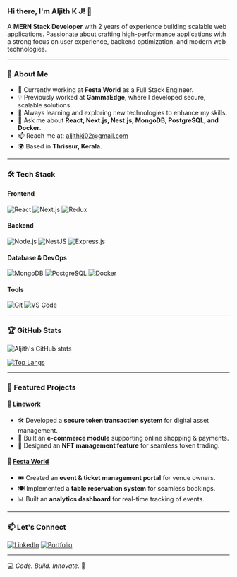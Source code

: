 ### Hi there, I'm Aljith K J! 👋

A **MERN Stack Developer** with 2 years of experience building scalable web applications. Passionate about crafting high-performance applications with a strong focus on user experience, backend optimization, and modern web technologies.

---

### 🚀 About Me
- 🔭 Currently working at **Festa World** as a Full Stack Engineer.
- 💡 Previously worked at **GammaEdge**, where I developed secure, scalable solutions.
- 🌱 Always learning and exploring new technologies to enhance my skills.
- 💬 Ask me about **React, Next.js, Nest.js, MongoDB, PostgreSQL, and Docker**.
- 📫 Reach me at: [aljithkj02@gmail.com](mailto:aljithkj02@gmail.com)
- 🌍 Based in **Thrissur, Kerala**.

---

### 🛠 Tech Stack

#### Frontend
![React](https://img.shields.io/badge/-React-61DAFB?logo=react&logoColor=white&style=for-the-badge)
![Next.js](https://img.shields.io/badge/-Next.js-000000?logo=nextdotjs&logoColor=white&style=for-the-badge)
![Redux](https://img.shields.io/badge/-Redux-764ABC?logo=redux&logoColor=white&style=for-the-badge)

#### Backend
![Node.js](https://img.shields.io/badge/-Node.js-339933?logo=node.js&logoColor=white&style=for-the-badge)
![NestJS](https://img.shields.io/badge/-NestJS-E0234E?logo=nestjs&logoColor=white&style=for-the-badge)
![Express.js](https://img.shields.io/badge/-Express.js-000000?logo=express&logoColor=white&style=for-the-badge)

#### Database & DevOps
![MongoDB](https://img.shields.io/badge/-MongoDB-47A248?logo=mongodb&logoColor=white&style=for-the-badge)
![PostgreSQL](https://img.shields.io/badge/-PostgreSQL-336791?logo=postgresql&logoColor=white&style=for-the-badge)
![Docker](https://img.shields.io/badge/-Docker-2496ED?logo=docker&logoColor=white&style=for-the-badge)

#### Tools
![Git](https://img.shields.io/badge/-Git-F05032?logo=git&logoColor=white&style=for-the-badge)
![VS Code](https://img.shields.io/badge/-VS%20Code-007ACC?logo=visualstudiocode&logoColor=white&style=for-the-badge)

---

### 🏆 GitHub Stats
![Aljith's GitHub stats](https://github-readme-stats.vercel.app/api?username=aljithkj02&show_icons=true&theme=radical)

[![Top Langs](https://github-readme-stats.vercel.app/api/top-langs/?username=aljithkj02&layout=compact&theme=radical)](https://github.com/aljithkj02)

---

### 📌 Featured Projects
#### 🔹 [Linework](#)
- 🛠 Developed a **secure token transaction system** for digital asset management.
- 🛒 Built an **e-commerce module** supporting online shopping & payments.
- 🎨 Designed an **NFT management feature** for seamless token trading.

#### 🔹 [Festa World](#)
- 🎟 Created an **event & ticket management portal** for venue owners.
- 🍽 Implemented a **table reservation system** for seamless bookings.
- 📊 Built an **analytics dashboard** for real-time tracking of events.

---

### 📫 Let's Connect
[![LinkedIn](https://img.shields.io/badge/-LinkedIn-0077B5?logo=linkedin&logoColor=white&style=for-the-badge)](https://www.linkedin.com/in/aljith-kj-033213233/) 
[![Portfolio](https://img.shields.io/badge/-Portfolio-FF4081?style=for-the-badge)](https://aljithkj02.github.io/portfolio/)

---

💻 *Code. Build. Innovate.* 🚀
